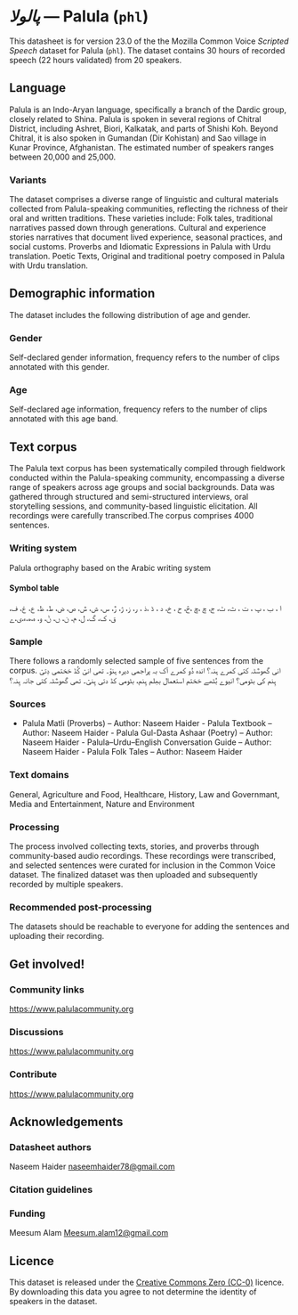 # *پالولا* &mdash; Palula (`phl`)
This datasheet is for version 23.0 of the the Mozilla Common Voice *Scripted Speech* dataset 
for Palula (`phl`). The dataset contains 30 hours of recorded
speech (22 hours validated) from 20 speakers.

## Language
<!-- {{LANGUAGE_DESCRIPTION}} -->
<!-- Provide a brief (1-2 paragraph) description of your language -->

Palula is an Indo-Aryan language, specifically a branch of the Dardic group, closely related to Shina. Palula is spoken in several regions of Chitral District, including Ashret, Biori, Kalkatak, and parts of Shishi Koh. Beyond Chitral, it is also spoken in Gumandan (Dir Kohistan) and Sao village in Kunar Province, Afghanistan. The estimated number of speakers ranges between 20,000 and 25,000.

### Variants
<!-- {{VARIANT_DESCRIPTION}} -->
<!-- @ OPTIONAL @ -->
<!-- Describe the variants (MCV variants) of your language -->

The dataset comprises a diverse range of linguistic and cultural materials collected from Palula-speaking communities, reflecting the richness of their oral and written traditions. These varieties include: Folk tales, traditional narratives passed down through generations. Cultural and experience stories narratives that document lived experience, seasonal practices, and social customs. Proverbs and Idiomatic Expressions in Palula with Urdu translation. Poetic Texts, Original and traditional poetry composed in Palula with Urdu translation. 

## Demographic information
<!-- You can get a lot of the information in this section from https://analyzer.cv-toolbox.web.tr/browse -->
The dataset includes the following distribution of age and gender.

### Gender
<!-- {{GENDER_TABLE}} -->
<!-- @ AUTOMATICALLY GENERATED @ -->
<!-- | Gender | Frequency |
|--------|-----------|
| male, masculine | ? |
| undeclared | ? |
| female, feminine | ? | -->
Self-declared gender information, frequency refers to the number of clips annotated with this gender.

### Age
<!-- {{AGE_TABLE}} -->
<!-- @ AUTOMATICALLY GENERATED @ -->
<!-- | Age band | Frequency |
|----------|-----------|
| teens | ? |
| twenties | ? |
| thirties | ? |
| fourties | ? |
| fifties | ? |
   ...if other age ranges are present in your data, add rows... -->
Self-declared age information, frequency refers to the number of clips annotated with this age band.

## Text corpus
<!-- {{TEXT_CORPUS_DESCRIPTION}} -->
<!-- @ OPTIONAL @ -->
<!-- An overview of the text corpus, with information such as average length (in characters and words) of validated sentences. -->

The Palula text corpus has been systematically compiled through fieldwork conducted within the Palula-speaking community, encompassing a diverse range of speakers across age groups and social backgrounds. Data was gathered through structured and semi-structured interviews, oral storytelling sessions, and community-based linguistic elicitation. All recordings were carefully transcribed.The corpus comprises 4000 sentences.

### Writing system
<!-- {{WRITING_SYSTEM_DESCRIPTION}} -->
<!-- @ OPTIONAL @ -->
<!-- A description of the writing system (or writing systems) used in the text corpus -->

Palula orthography based on the Arabic writing system

#### Symbol table
<!-- {{ALPHABET_TABLE}} -->
<!-- @ OPTIONAL @ -->
<!-- If the writing system is alphabetic, you can include the valid alphabet here -->

ا ، ب ، پ ، ت ، ث، ٹ، ج، چ ،ڇ ،څ، ح ، خ، د ، ڈ ،ذ ، ر، ز، ژ، ڙ، س، ش، ݜ، ص، ض، ط، ظ، ع، غ، ف، ق، ک، گ، ل، م، ن، ں، ݨ، و، ہ،ھ،ء،ی،ے 

### Sample
<!-- {{SENTENCES_SAMPLE}} -->
There follows a randomly selected sample of five sentences from the corpus.
انی گھوݜٹہ کتی کمرے ہنہ؟ اندہ دُو کمرے آک بہ پراجمی دیرہ ہنوۡ۔ تھی انیۡ کُڈ خختمی دِتیۡ ہِنم کی بٹومی؟ انیوے بُٹھے خختم استعمال بھِلم ہِنم، بٹومی کڈ دتی ہِنیۡ۔  تھی گھوݜٹہ کتی جانہ ہِنہ؟  

### Sources
<!-- {{SOURCES_LIST}} -->
<!-- @ OPTIONAL @ -->
<!-- A list of sentence sources, can be curated to the top-N -->

- Palula Matli (Proverbs) – Author: Naseem Haider - Palula Textbook – Author:  Naseem Haider - Palula Gul-Dasta Ashaar (Poetry) – Author: Naseem Haider - Palula–Urdu–English Conversation Guide – Author: Naseem Haider - Palula Folk Tales – Author: Naseem Haider 

### Text domains
<!-- {{TEXT_DOMAIN_DESCRIPTION}} -->
<!-- @ OPTIONAL @ -->
<!-- What text domains are represented in the corpus? -->

General, Agriculture and Food, Healthcare, History, Law and Governmant, Media and Entertainment, Nature and Environment

### Processing
<!-- {{PROCESSING_DESCRIPTION}} -->
<!-- @ OPTIONAL @ -->
<!-- How has the text data been processed -->

The process involved collecting texts, stories, and proverbs through community-based audio recordings. These recordings were transcribed, and selected sentences were curated for inclusion in the Common Voice dataset. The finalized dataset was then uploaded and subsequently recorded by multiple speakers. 

### Recommended post-processing
<!-- {{RECOMMENDED_POSTPROCESSING_DESCRIPTION}} -->
<!-- @ OPTIONAL @ -->
<!-- What should people do before they use the data, for example Unicode normalisation -->

The datasets should be reachable to everyone for adding the sentences and uploading their recording. 

## Get involved!


### Community links
<!-- {{COMMUNITY_LINKS_LIST}} -->
<!-- @ OPTIONAL @ -->
<!-- Links to community chats / fora -->

https://www.palulacommunity.org  

### Discussions
<!-- {{DISCUSSION_LINKS_LIST}} -->
<!-- @ OPTIONAL @ -->
<!-- Any links to discussions, for example on Discourse or other fora or blogs can be included here -->

https://www.palulacommunity.org  

### Contribute
<!-- {{CONTRIBUTE_LINKS_LIST}} -->
<!-- Here you can include links for how to contribute to the dataset -->

https://www.palulacommunity.org  

## Acknowledgements


### Datasheet authors
<!-- {{DATASHEET_AUTHORS_LIST}} -->
<!-- A list in the format of: Your Name <email@email.com> -->

Naseem Haider naseemhaider78@gmail.com   

### Citation guidelines
<!-- {{CITATION_DESCRIPTION}} -->
<!-- @ OPTIONAL @ -->
<!-- If you published a paper and would like people to cite it, you can include the BiBTeX here -->



### Funding
<!-- {{FUNDING_DESCRIPTION}} -->
<!-- @ OPTIONAL @ -->
<!-- If you received any funding, you can include the acknowledgement here -->

Meesum Alam Meesum.alam12@gmail.com  

## Licence
This dataset is released under the [Creative Commons Zero (CC-0)](https://creativecommons.org/public-domain/cc0/) licence. By downloading this data
you agree to not determine the identity of speakers in the dataset.